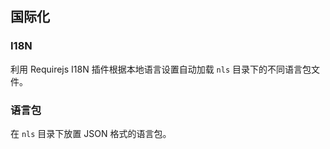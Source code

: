 ## 国际化

### I18N

利用 Requirejs I18N 插件根据本地语言设置自动加载 ```nls``` 目录下的不同语言包文件。

### 语言包

在 ```nls``` 目录下放置 JSON 格式的语言包。